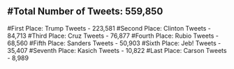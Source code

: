 #Total Number of Tweets: 559,850 
---
#First Place: Trump Tweets - 223,581
#Second Place: Clinton Tweets - 84,713
#Third Place: Cruz Tweets - 76,877
#Fourth Place: Rubio Tweets - 68,560
#Fifth Place: Sanders Tweets - 50,903
#Sixth Place: Jeb! Tweets - 35,407
#Seventh Place: Kasich Tweets - 10,822
#Last Place: Carson Tweets - 8,989

